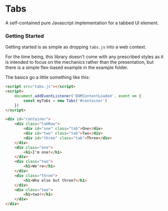 # Tabs #

A self-contained pure Javascript implementation for a tabbed UI element.

### Getting Started ###

Getting started is as simple as dropping `tabs.js` into a web context.

For the time being, this library doesn't come with any prescribed styles
as it is intended to focus on the mechanics rather than the presentation,
but there is a simple flex-based example in the example folder.

The basics go a little something like this:
```html
<script src="tabs.js"></script>
<script>
	document.addEventListener('DOMContentLoaded', event => {
		const myTabs = new Tabs('#container')
	})
</script>
```
```html
<div id="container">
	<div class="tabRow">
		<div id="one" class="tab">One</div>
		<div id="two" class="tab">Two</div>
		<div id="three" class="tab">Three</div>
	</div>
	<div class="one">
		<h1>I'm one!</h1>
	</div>
	<div class="two">
		<h1>We're</h1>
	</div>
	<div class="three">
		<h1>Who else but three?</h1>
	</div>
	<div class="two">
		<h1>two!</h1>
	</div>
</div>
```

